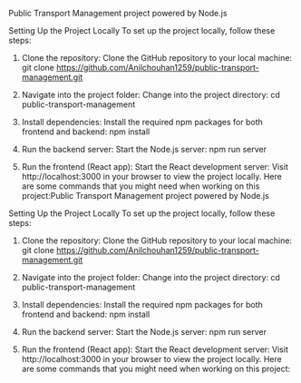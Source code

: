 Public Transport Management project powered by Node.js

Setting Up the Project Locally
To set up the project locally, follow these steps:

1. Clone the repository:
   Clone the GitHub repository to your local machine:
   git clone
   https://github.com/Anilchouhan1259/public-transport-management.git

2. Navigate into the project folder:
   Change into the project directory:
   cd public-transport-management
3. Install dependencies:
   Install the required npm packages for both frontend and backend:
   npm install
4. Run the backend server:
   Start the Node.js server:
   npm run server
5. Run the frontend (React app):
   Start the React development server:
   Visit http://localhost:3000 in your browser to view the project locally.
   Here are some commands that you might need when working on this project:Public Transport Management project powered by Node.js

Setting Up the Project Locally
To set up the project locally, follow these steps:

1. Clone the repository:
   Clone the GitHub repository to your local machine:
   git clone
   https://github.com/Anilchouhan1259/public-transport-management.git

2. Navigate into the project folder:
   Change into the project directory:
   cd public-transport-management
3. Install dependencies:
   Install the required npm packages for both frontend and backend:
   npm install
4. Run the backend server:
   Start the Node.js server:
   npm run server
5. Run the frontend (React app):
   Start the React development server:
   Visit http://localhost:3000 in your browser to view the project locally.
   Here are some commands that you might need when working on this project:
